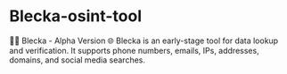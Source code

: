 # Blecka-osint-tool
🕵️‍♂️ Blecka - Alpha Version 🌐 Blecka is an early-stage tool for data lookup and verification. It supports phone numbers, emails, IPs, addresses, domains, and social media searches.

